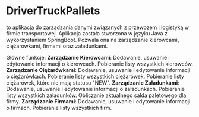 # DriverTruckPallets
to aplikacja do zarządzania danymi związanych z przewozem i logistyką w firmie transportowej. 
Aplikacja została stworzona w języku Java z wykorzystaniem SpringBoot. 
Pozwala ona na zarządzanie kierowcami, ciężarówkami, firmami oraz załadunkami.

Główne funkcje:
**Zarządzanie Kierowcami**:
Dodawanie, usuwanie i edytowanie informacji o kierowcach.
Pobieranie listy wszystkich kierowców.
**Zarządzanie Ciężarówkami**:
Dodawanie, usuwanie i edytowanie informacji o ciężarówkach.
Pobieranie listy wszystkich ciężarówek.
Pobieranie listy ciężarówek, które nie mają statusu "NEW".
**Zarządzanie Załadunkami**:
Dodawanie, usuwanie i edytowanie informacji o załadunkach.
Pobieranie listy wszystkich załadunków.
Obliczanie aktualnego salda paletowego dla firmy.
**Zarządzanie Firmami**:
Dodawanie, usuwanie i edytowanie informacji o firmach.
Pobieranie listy wszystkich firm.
